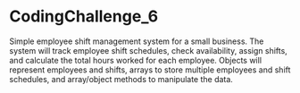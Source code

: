 # CodingChallenge_6
Simple employee shift management system for a small business. The system will track employee shift schedules, check availability, assign shifts, and calculate the total hours worked for each employee. Objects will represent employees and shifts, arrays to store multiple employees and shift schedules, and array/object methods to manipulate the data.
